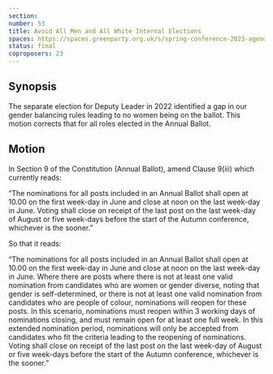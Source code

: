 ```yaml
---
section:
number: 53
title: Avoid All Men and All White Internal Elections
spaces: https://spaces.greenparty.org.uk/s/spring-conference-2023-agenda-forum/?contentId=117218
status: final
coproposers: 23
---
```

## Synopsis
The separate election for Deputy Leader in 2022 identified a gap in our gender balancing rules leading to no women being on the ballot. This motion corrects that for all roles elected in the Annual Ballot.

## Motion
In Section 9 of the Constitution (Annual Ballot), amend Clause 9(iii) which currently reads:

“The nominations for all posts included in an Annual Ballot shall open at 10.00 on the first week-day in June and close at noon on the last week-day in June.  Voting shall close on receipt of the last post on the last week-day of August or five week-days before the start of the Autumn conference, whichever is the sooner.”

So that it reads:

“The nominations for all posts included in an Annual Ballot shall open at 10.00 on the first week-day in June and close at noon on the last week-day in June. Where there are posts where there is not at least one valid nomination from candidates who are women or gender diverse, noting that gender is self-determined, or there is not at least one valid nomination from candidates who are people of colour, nominations will reopen for these posts. In this scenario, nominations must reopen within 3 working days of nominations closing, and must remain open for at least one full week. In this extended nomination period, nominations will only be accepted from candidates who fit the criteria leading to the reopening of nominations. Voting shall close on receipt of the last post on the last week-day of August or five week-days before the start of the Autumn conference, whichever is the sooner.”
